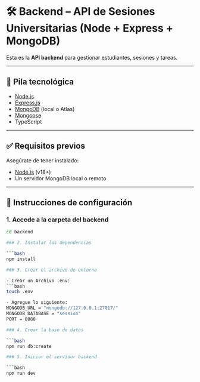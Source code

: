 # 🛠️ Backend – API de Sesiones Universitarias (Node + Express + MongoDB)

Esta es la **API backend** para gestionar estudiantes, sesiones y tareas.

---

## 🧰 Pila tecnológica

- [Node.js](https://nodejs.org/)
- [Express.js](https://expressjs.com/)
- [MongoDB](https://www.mongodb.com/) (local o Atlas)
- [Mongoose](https://mongoosejs.com/)
- TypeScript

---

## ✅ Requisitos previos

Asegúrate de tener instalado:

- [Node.js](https://nodejs.org/) (v18+)
- Un servidor MongoDB local o remoto

---

## 🚀 Instrucciones de configuración

### 1. Accede a la carpeta del backend

````bash
cd backend

### 2. Instalar las dependencias

```bash
npm install

### 3. Crear el archivo de entorno

- Crear un Archivo .env:
```bash
touch .env

- Agregue lo siguiente:
MONGODB_URL = "mongodb://127.0.0.1:27017/"
MONGODB_DATABASE = "session"
PORT = 8080

### 4. Crear la base de datos

```bash
npm run db:create

### 5. Iniciar el servidor backend

```bash
npm run dev
````
